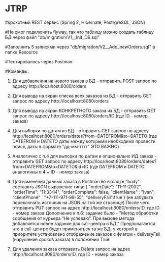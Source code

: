 # JTRP
#крохотный REST сервис (Spring 2, Hibernate, PostrgreSQL, JSON)

#Не смог подключить flyway, так что таблицу можно создать таблицу БД через файл "db/migration/V1__Init_DB.sql"

#Заполнить 5 записями через "db/migration/V2__Add_newOrders.sql" в папке Resource

#Тестировалось через Postman

#Команды:

1) Для добавления на нового заказа в БД - отправить POST запрос по адресу http://localhost:8080/orders
2) Для вывода на экран списка всех заказов из БД - отправить GET запрос по адресу http://localhost:8080/orders
3) Для вывода на экран КОНКРЕТНОГО заказа из БД - отправить GET запрос по адресу http://localhost:8080/orders/ID (где ID - номер заказа)
4) Для выборки по датам из БД - отправить GET запрос по адресу http://localhost:8080/orders/dates?from=DATEFROM&to=DATETO (где DATEFROM и DATETO даты между которыми необходимо провести поиск, даты в формате "дд-мм-гггг" ЭТО ВАЖНО)
5) Аналогично с п.4 для выпорки по датам и опционально ИД заказа - отправить GET запрос по адресу http://localhost:8080/orders/dates?from=DATEFROM&to=DATETO&id=ID (где DATEFROM и DATETO аналогичны п.4 + ID - номер заказа)
6) Для изменения данных заказа в Postman во вкладке "body" составить JSON выражение типа:
{
    "orderDate": "11-11-2002",
    "orderTime": "11:33:14",
    "orderComplete": false,
    "clientName" : "Ivan",
    "clientPhone" : "+7-111-971-98-55",
    "deliveryFail":true
}
(не забудьте переключить источник на JSON на той же странице)
После чего отправить PUT запрос на адрес http://localhost:8080/orders/ID, где ID - номер заказа
Дополнение к п.6: задание было - "Метод обработки сообщения от курьера “Не успеваю”. При вызове метода добавляется
новое задание для call-центра в БД." Предполагается что в call-центре будет применяться та же БД, у которой в приоритете установлено отображение заказов с флагом - deliveryFail (нарушение сроков заказа) в положении True.

7) Для удаления заказа отправить Delete запрос на адрес http://localhost:8080/orders/ID, где ID - номер заказа
